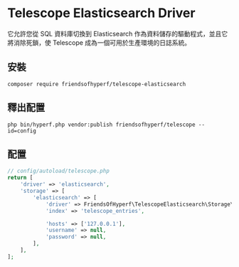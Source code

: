 # Telescope Elasticsearch Driver

它允許您從 SQL 資料庫切換到 Elasticsearch 作為資料儲存的驅動程式，並且它將消除死鎖，使 Telescope 成為一個可用於生產環境的日誌系統。

## 安裝

```shell
composer require friendsofhyperf/telescope-elasticsearch
```

## 釋出配置

```shell
php bin/hyperf.php vendor:publish friendsofhyperf/telescope --id=config
```

## 配置

```php
// config/autoload/telescope.php
return [
    'driver' => 'elasticsearch',
    'storage' => [
        'elasticsearch' => [
            'driver' => FriendsOfHyperf\TelescopeElasticsearch\Storage\ElasticsearchEntriesRepository::class,
            'index' => 'telescope_entries',

            'hosts' => ['127.0.0.1'],
            'username' => null,
            'password' => null,
        ],
    ],
];
```
